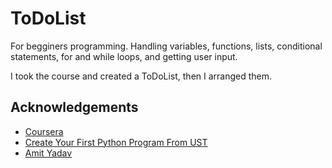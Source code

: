 
# ToDoList

For begginers programming. 
Handling variables, functions, lists, conditional statements, for and while loops, and getting user input.

I took the course and created a ToDoList, then I arranged them.

## Acknowledgements

 - [Coursera](https://www.coursera.org/)
 - [Create Your First Python Program From UST](https://www.coursera.org/learn/first-python-program-ust/home/info)
 - [Amit Yadav](https://www.coursera.org/instructor/amityadav)

